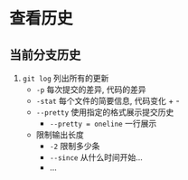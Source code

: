 # 查看历史

## 当前分支历史 

1. `git log` 列出所有的更新
   - `-p` 每次提交的差异, 代码的差异
   - `-stat` 每个文件的简要信息, 代码变化 + -
   - `--pretty` 使用指定的格式展示提交历史
      + `--pretty = oneline` 一行展示
   - 限制输出长度
      + `-2` 限制多少条
      + `--since` 从什么时间开始...
      + ...
